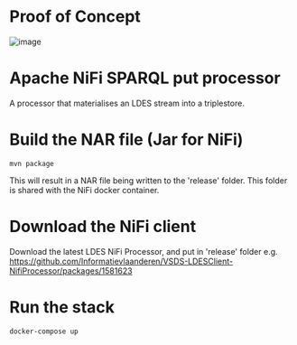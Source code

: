 # Proof of Concept

![image](https://user-images.githubusercontent.com/15192194/221877896-3709f480-ea3a-41c8-b3d4-633c71f2db7f.png)




# Apache NiFi SPARQL put processor

A processor that materialises an LDES stream into a triplestore.

# Build the NAR file (Jar for NiFi)
```
mvn package
```
This will result in a NAR file being written to the 'release' folder. This folder is shared with the NiFi docker container.

# Download the NiFi client
Download the latest LDES NiFi Processor, and put in 'release' folder
e.g. https://github.com/Informatievlaanderen/VSDS-LDESClient-NifiProcessor/packages/1581623

# Run the stack
```
docker-compose up
```
